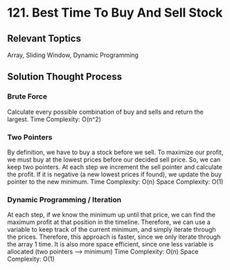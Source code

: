 # 121. Best Time To Buy And Sell Stock

## Relevant Toptics

Array, Sliding Window, Dynamic Programming

## Solution Thought Process

### Brute Force

Calculate every possible combination of buy and sells and return the largest.
Time Complexity: O(n^2)

### Two Pointers

By definition, we have to buy a stock before we sell. To maximize our profit, we must buy at the lowest prices before our decided sell price. So, we can keep two pointers. At each step we increment the sell pointer and calculate the profit. If it is negative (a new lowest prices if found), we update the buy pointer to the new minimum.
Time Complexity: O(n)
Space Complexity: O(1)

### Dynamic Programming / Iteration

At each step, if we know the minimum up until that price, we can find the maximum profit at that position in the timeline. Therefore, we can use a variable to keep track of the current minimum, and simply iterate through the prices. Therefore, this approach is faster, since we only iterate through the array 1 time. It is also more space efficient, since one less variable is allocated (two pointers --> minimum)
Time Complexity: O(n)
Space Complexity: O(1)
